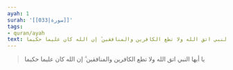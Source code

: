 ```yaml
---
ayah: 1
surah: '[[033|سورة]]'
tags:
- quran/ayah
text: يا أيها النبي اتق الله ولا تطع الكافرين والمنافقين ۗ إن الله كان عليما حكيما
---
```

> يا أيها النبي اتق الله ولا تطع الكافرين والمنافقين ۗ إن الله كان عليما حكيما
